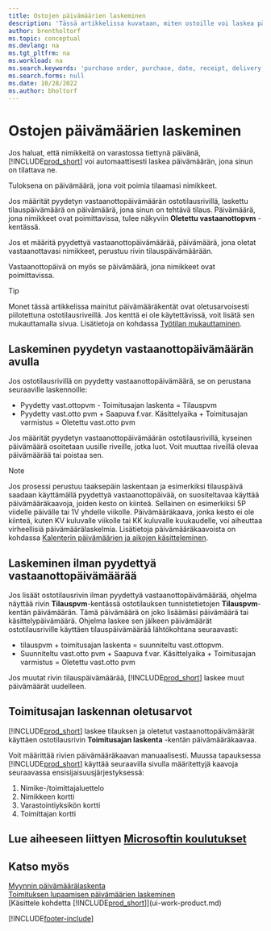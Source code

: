 ```yaml
---
title: Ostojen päivämäärien laskeminen
description: 'Tässä artikkelissa kuvataan, miten ostoille voi laskea päivämäärät.'
author: brentholtorf
ms.topic: conceptual
ms.devlang: na
ms.tgt_pltfrm: na
ms.workload: na
ms.search.keywords: 'purchase order, purchase, date, receipt, delivery, lead time'
ms.search.forms: null
ms.date: 10/28/2022
ms.author: bholtorf
---
```

# <a name="calculate-dates-for-purchases" />Ostojen päivämäärien laskeminen

Jos haluat, että nimikkeitä on varastossa tiettynä päivänä, [!INCLUDE[prod_short](includes/prod_short.md)] voi automaattisesti laskea päivämäärän, jona sinun on tilattava ne. 

Tuloksena on päivämäärä, jona voit poimia tilaamasi nimikkeet.  

Jos määrität pyydetyn vastaanottopäivämäärän ostotilausrivillä, laskettu tilauspäivämäärä on päivämäärä, jona sinun on tehtävä tilaus. Päivämäärä, jona nimikkeet ovat poimittavissa, tulee näkyviin **Oletettu vastaanottopvm** -kentässä.  

Jos et määritä pyydettyä vastaanottopäivämäärää, päivämäärä, jona oletat vastaanottavasi nimikkeet, perustuu rivin tilauspäivämäärään. 

Vastaanottopäivä on myös se päivämäärä, jona nimikkeet ovat poimittavissa.  

> [!TIP]
> Monet tässä artikkelissa mainitut päivämääräkentät ovat oletusarvoisesti piilotettuna ostotilausriveillä. Jos kenttä ei ole käytettävissä, voit lisätä sen mukauttamalla sivua. Lisätietoja on kohdassa [Työtilan mukauttaminen](ui-personalization-user.md).

## <a name="calculating-with-a-requested-receipt-date" />Laskeminen pyydetyn vastaanottopäivämäärän avulla

Jos ostotilausrivillä on pyydetty vastaanottopäivämäärä, se on perustana seuraaville laskennoille:  

- Pyydetty vast.ottopvm - Toimitusajan laskenta = Tilauspvm  
- Pyydetty vast.otto pvm + Saapuva f.var. Käsittelyaika + Toimitusajan varmistus = Oletettu vast.otto pvm  

Jos määrität pyydetyn vastaanottopäivämäärän ostotilausrivillä, kyseinen päivämäärä osoitetaan uusille riveille, jotka luot. Voit muuttaa riveillä olevaa päivämäärää tai poistaa sen.  

> [!NOTE]
> Jos prosessi perustuu taaksepäin laskentaan ja esimerkiksi tilauspäivä saadaan käyttämällä pyydettyä vastaanottopäivää, on suositeltavaa käyttää päivämääräkaavoja, joiden kesto on kiinteä. Sellainen on esimerkiksi 5P viidelle päivälle tai 1V yhdelle viikolle. Päivämääräkaava, jonka kesto ei ole kiinteä, kuten KV kuluvalle viikolle tai KK kuluvalle kuukaudelle, voi aiheuttaa virheellisiä päivämäärälaskelmia. Lisätietoja päivämääräkaavoista on kohdassa [Kalenterin päivämäärien ja aikojen käsitteleminen](ui-enter-date-ranges.md).

## <a name="calculating-without-a-requested-receipt-date" />Laskeminen ilman pyydettyä vastaanottopäivämäärää

Jos lisäät ostotilausrivin ilman pyydettyä vastaanottopäivämäärää, ohjelma näyttää rivin **Tilauspvm**-kentässä ostotilauksen tunnistetietojen **Tilauspvm**-kentän päivämäärän. Tämä päivämäärä on joko lisäämäsi päivämäärä tai käsittelypäivämäärä. Ohjelma laskee sen jälkeen päivämäärät ostotilausriville käyttäen tilauspäivämäärää lähtökohtana seuraavasti:  

- tilauspvm + toimitusajan laskenta = suunniteltu vast.ottopvm.  
- Suunniteltu vast.otto pvm + Saapuva f.var. Käsittelyaika + Toimitusajan varmistus = Oletettu vast.otto pvm  

Jos muutat rivin tilauspäivämäärää, [!INCLUDE[prod_short](includes/prod_short.md)] laskee muut päivämäärät uudelleen.  

## <a name="default-values-for-lead-time-calculation" />Toimitusajan laskennan oletusarvot

[!INCLUDE[prod_short](includes/prod_short.md)] laskee tilauksen ja oletetut vastaanottopäivämäärät käyttäen ostotilausrivin **Toimitusajan laskenta** -kentän päivämääräkaavaa.  

Voit määrittää rivien päivämääräkaavan manuaalisesti. Muussa tapauksessa [!INCLUDE[prod_short](includes/prod_short.md)] käyttää seuraavilla sivulla määritettyjä kaavoja seuraavassa ensisijaisuusjärjestyksessä:

1. Nimike-/toimittajaluettelo
2. Nimikkeen kortti
3. Varastointiyksikön kortti
4. Toimittajan kortti

## <a name="see-related-microsoft-trainingtrainingmodulesestimate-receipt-dates-dynamics-365-business-central" />Lue aiheeseen liittyen [Microsoftin koulutukset](/training/modules/estimate-receipt-dates-dynamics-365-business-central/)

## <a name="see-also" />Katso myös

[Myynnin päivämäärälaskenta](sales-date-calculation-for-sales.md)  
[Toimituksen lupaamisen päivämäärien laskeminen](sales-how-to-calculate-order-promising-dates.md)  
[Käsittele kohdetta [!INCLUDE[prod_short](includes/prod_short.md)]](ui-work-product.md)  


[!INCLUDE[footer-include](includes/footer-banner.md)]
